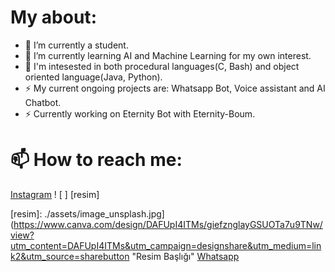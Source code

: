 # My about:
- 🔭 I’m currently a student.
- 🌱 I’m currently learning AI and Machine Learning for my own interest.
- 🤔 I'm intesested in both procedural languages(C, Bash) and object oriented language(Java, Python). 
- ⚡ My current ongoing projects are: Whatsapp Bot, Voice assistant and AI Chatbot.
- ⚡ Currently working on Eternity Bot with Eternity-Boum. 

# 📫 How to reach me:
[Instagram][1] ! [ ] [resim]

[resim]: ./assets/image_unsplash.jpg](https://www.canva.com/design/DAFUpI4ITMs/giefznglayGSUOTa7u9TNw/view?utm_content=DAFUpI4ITMs&utm_campaign=designshare&utm_medium=link2&utm_source=sharebutton "Resim Başlığı"
[Whatsapp][2]

[1]: https://www.instagram.com/vpveinpaleq/
[2]: https://wa.me/+447477344181
